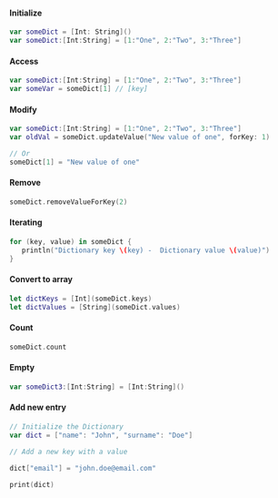 #### Initialize
```swift
var someDict = [Int: String]()
var someDict:[Int:String] = [1:"One", 2:"Two", 3:"Three"]
```

#### Access
```swift
var someDict:[Int:String] = [1:"One", 2:"Two", 3:"Three"]
var someVar = someDict[1] // [key]
```

#### Modify
```swift
var someDict:[Int:String] = [1:"One", 2:"Two", 3:"Three"]
var oldVal = someDict.updateValue("New value of one", forKey: 1)

// Or
someDict[1] = "New value of one"
```

#### Remove
```swift
someDict.removeValueForKey(2)
```

#### Iterating
```swift
for (key, value) in someDict {
   println("Dictionary key \(key) -  Dictionary value \(value)")
}
```

#### Convert to array
```swift
let dictKeys = [Int](someDict.keys)
let dictValues = [String](someDict.values)
```
#### Count
```swift
someDict.count
```

#### Empty
```swift
var someDict3:[Int:String] = [Int:String]()
```

#### Add new entry

```swift
// Initialize the Dictionary
var dict = ["name": "John", "surname": "Doe"]
 
// Add a new key with a value

dict["email"] = "john.doe@email.com"

print(dict)
```








